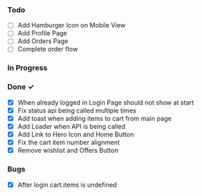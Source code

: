 ### Todo

-   [ ] Add Hamburger Icon on Mobile View
-   [ ] Add Profile Page
-   [ ] Add Orders Page
-   [ ] Complete order flow

### In Progress

### Done ✓

-   [x] When already logged in Login Page should not show at start
-   [x] Fix status api being called multiple times
-   [x] Add toast when adding items to cart from main page
-   [x] Add Loader when API is being called
-   [x] Add Link to Hero Icon and Home Button
-   [x] Fix the cart item number alignment
-   [x] Remove wishlist and Offers Button

### Bugs

-   [x] After login cart.items is undefined
